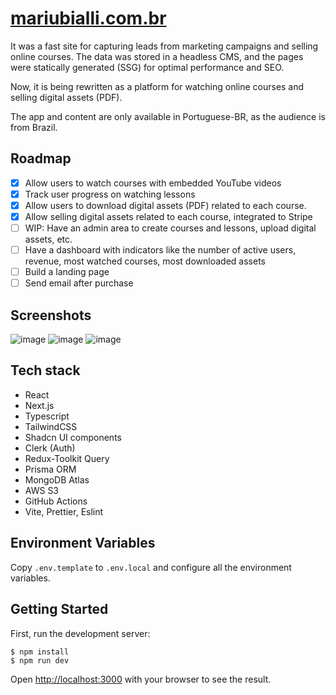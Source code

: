 # [mariubialli.com.br](https://mariubialli.com.br)

It was a fast site for capturing leads from marketing campaigns and selling online courses. The data was stored in a headless CMS, and the pages were statically generated (SSG) for optimal performance and SEO.

Now, it is being rewritten as a platform for watching online courses and selling digital assets (PDF).

The app and content are only available in Portuguese-BR, as the audience is from Brazil.

## Roadmap

- [x] Allow users to watch courses with embedded YouTube videos
- [x] Track user progress on watching lessons
- [x] Allow users to download digital assets (PDF) related to each course.
- [x] Allow selling digital assets related to each course, integrated to Stripe
- [ ] WIP: Have an admin area to create courses and lessons, upload digital assets, etc.
- [ ] Have a dashboard with indicators like the number of active users, revenue, most watched courses, most downloaded assets
- [ ] Build a landing page
- [ ] Send email after purchase

## Screenshots

![image](https://github.com/apbetioli/mariubialli/assets/2829329/e455fafa-96c2-4978-8309-c3ed374ee475)
![image](https://github.com/apbetioli/mariubialli/assets/2829329/b5eeaa2d-f5d8-4620-808d-790813000c30)
![image](https://github.com/apbetioli/mariubialli/assets/2829329/e990d6a3-506a-4f21-848d-130057be4586)

## Tech stack

- React
- Next.js
- Typescript
- TailwindCSS
- Shadcn UI components
- Clerk (Auth)
- Redux-Toolkit Query
- Prisma ORM
- MongoDB Atlas
- AWS S3
- GitHub Actions
- Vite, Prettier, Eslint

## Environment Variables

Copy `.env.template` to `.env.local` and configure all the environment variables.

## Getting Started

First, run the development server:

```
$ npm install
$ npm run dev
```

Open [http://localhost:3000](http://localhost:3000) with your browser to see the result.

